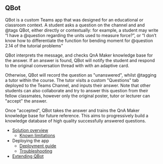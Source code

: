 ## QBot
QBot is a custom Teams app that was designed for an educational or classroom context. A student asks a question on the channel and and @tags QBot, either directly or contextually: for example, a student may write “I have a @question regarding the units used to measure force?”, or “I don’t know how to differentiate the function for bending moment for @question 2.14 of the tutorial problems”

QBot interprets the message, and checks QnA Maker knowledge base for the answer. If an answer is found, QBot will notify the student and respond to the original conversation thread with with an adaptive card.

Otherwise, QBot will record the question as "unanswered", whilst @tagging a tutor within the course. The tutor visits a custom "Questions" tab deployed to the Teams Channel, and inputs their answer. Note that other students can also collaborate and try to answer this question from their fellow classmates, however only the original poster, tutor or lecturer can "accept" the answer.

Once "accepted", QBot takes the answer and trains the QnA Maker knowledge base for future reference. This aims to progressively build a knowledge database of high quality successfully answered questions.


* [Solution overview](Solution-Overview)
  * [Known limitations](Known-limitations.md)
* Deploying the app
  * [Deployment guide](deployment-guide.md)
  * [Troubleshooting](Troubleshooting.md)
* [Extending QBot](Taking-it-further.md)